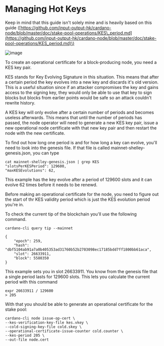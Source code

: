 # Managing Hot Keys

Keep in mind that this guide isn't solely mine and is heavily based on this guide \([https://github.com/input-output-hk/cardano-node/blob/master/doc/stake-pool-operations/KES\_period.md](https://github.com/input-output-hk/cardano-node/blob/master/doc/stake-pool-operations/KES_period.md)\)

![image](https://user-images.githubusercontent.com/90267622/134778474-aa9ff649-cfde-4f7e-8d4f-5944249c7f8a.png)

To create an operational certificate for a block-producing node, you need a KES key pair.

KES stands for Key Evolving Signature in this situation. This means that after a certain period the key evolves into a new key and discards it's old version. This is a useful situation since if an attacker compromises the key and gains access to the signing key, they would only be able to use that key to sign blocks but blocks from earlier points would be safe so an attack couldn't rewrite history.

A KES key will only evolve after a certain number of periods and becomes useless afterwards. This means that until the number of periods has passed, the node operator will need to generate a new KES key pair, issue a new operational node certificate with that new key pair and then restart the node with the new certificate.

To find out how long one period is and for how long a key can evolve, you'll need to look into the genesis file. If that file is called mainnet-shelley-genesis.json, you can type

```text
cat mainnet-shelley-genesis.json | grep KES
"slotsPerKESPeriod": 129600,
"maxKESEvolutions": 62,
```

This example has the key evolve after a period of 129600 slots and it can evolve 62 times before it needs to be renewd.

Before making an operational certificate for the node, you need to figure out the start of thr KES validity period which is just the KES evolution period you're in.

To check the current tip of the blockchain you'll use the following command.

```text
cardano-cli query tip --mainnet

{
    "epoch": 259,
    "hash": "dbf5104ab91a7a0b405353ad31760b52b2703098ec17185bdd7ff1800bb61aca",
    "slot": 26633911,
    "block": 5580350
}
```

This example sets you in slot 26633911. You know from the genesis file that a single period lasts for 129600 slots. This lets you calculate the current period with this command

```text
expr 26633911 / 129600
> 205
```

With that you should be able to generate an operational certificate for the stake pool:

```text
cardano-cli node issue-op-cert \
--kes-verification-key-file kes.vkey \
--cold-signing-key-file cold.skey \
--operational-certificate-issue-counter cold.counter \
--kes-period 205 \
--out-file node.cert
```

